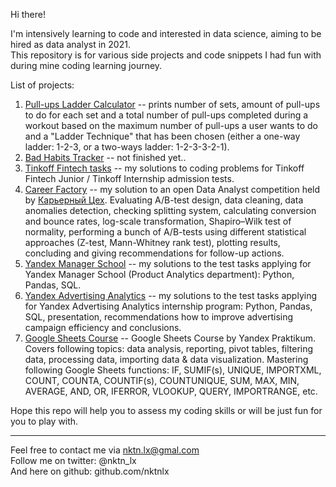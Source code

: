Hi there!


I'm intensively learning to code and interested in data science, aiming to be hired as data analyst in 2021.  
This repository is for various side projects and code snippets I had fun with during mine coding learning journey.  


List of projects:
1. [Pull-ups Ladder Calculator](https://github.com/nktnlx/side_projects/tree/master/1_pull-ups_ladder) -- prints number of sets, amount of pull-ups to do for each set and a total number of pull-ups completed during a workout based on the maximum number of pull-ups a user wants to do and a "Ladder Technique" that has been chosen (either a one-way ladder: 1-2-3, or a two-ways ladder: 1-2-3-3-2-1).  
2. [Bad Habits Tracker](https://github.com/nktnlx/side_projects) -- not finished yet..
3. [Tinkoff Fintech tasks](https://github.com/nktnlx/side_projects/tree/master/3_tinkoff_fintech_tasks) -- my solutions to coding problems for Tinkoff Fintech Junior / Tinkoff Internship admission tests.  
4. [Career Factory](https://github.com/nktnlx/side_projects/tree/master/4_career_factory) -- my solution to an open Data Analyst competition held by [Карьерный Цех](https://careerfactory.ru/). Evaluating A/B-test design, data cleaning, data anomalies detection, checking splitting system, calculating conversion and bounce rates, log-scale transformation, Shapiro–Wilk test of normality, performing a bunch of A/B-tests using different statistical approaches (Z-test, Mann-Whitney rank test), plotting results, concluding and giving recommendations for follow-up actions.       
5. [Yandex Manager School](https://github.com/nktnlx/side_projects/tree/master/5_ya_manager_school) -- my solutions to the test tasks applying for Yandex Manager School (Product Analytics department): Python, Pandas, SQL.  
6. [Yandex Advertising Analytics](https://github.com/nktnlx/side_projects/tree/master/6_ya_ad_internship) -- my solutions to the test tasks applying for Yandex Advertising Analytics internship program: Python, Pandas, SQL, presentation, recommendations how to improve advertising campaign efficiency and conclusions.  
7. [Google Sheets Course](https://github.com/nktnlx/side_projects/tree/master/6_ya_ad_internship) -- Google Sheets Course by Yandex Praktikum. Covers following topics: data analysis, reporting, pivot tables, filtering data, processing data, importing data & data visualization. Mastering following Google Sheets functions: IF, SUMIF(s), UNIQUE, IMPORTXML, COUNT, COUNTA, COUNTIF(s), COUNTUNIQUE, SUM, MAX, MIN, AVERAGE, AND, OR, IFERROR, VLOOKUP, QUERY, IMPORTRANGE, etc. 




Hope this repo will help you to assess my coding skills or will be just fun for you to play with.  



--------------------------------------------
Feel free to contact me via nktn.lx@gmal.com  
Follow me on twitter: @nktn_lx  
And here on github: github.com/nktnlx  